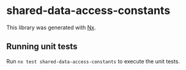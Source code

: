 # shared-data-access-constants

This library was generated with [Nx](https://nx.dev).

## Running unit tests

Run `nx test shared-data-access-constants` to execute the unit tests.
